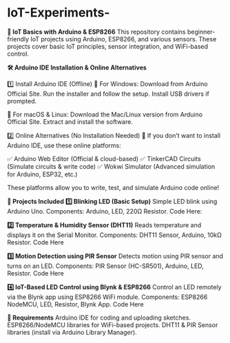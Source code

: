 # IoT-Experiments-

**🔌 IoT Basics with Arduino & ESP8266**
This repository contains beginner-friendly IoT projects using Arduino, ESP8266, and various sensors. These projects cover basic IoT principles, sensor integration, and WiFi-based control.

**🛠 Arduino IDE Installation & Online Alternatives**

1️⃣ Install Arduino IDE (Offline)
🔹 For Windows:
Download from Arduino Official Site.
Run the installer and follow the setup.
Install USB drivers if prompted.

🔹 For macOS & Linux:
Download the Mac/Linux version from Arduino Official Site.
Extract and install the software.

2️⃣ Online Alternatives (No Installation Needed)
🚀 If you don’t want to install Arduino IDE, use these online platforms:

✅ Arduino Web Editor (Official & cloud-based)
✅ TinkerCAD Circuits (Simulate circuits & write code)
✅ Wokwi Simulator (Advanced simulation for Arduino, ESP32, etc.)

These platforms allow you to write, test, and simulate Arduino code online!

**📌 Projects Included**
**1️⃣ Blinking LED (Basic Setup)**
Simple LED blink using Arduino Uno.
Components: Arduino, LED, 220Ω Resistor.
Code Here:

**2️⃣ Temperature & Humidity Sensor (DHT11)**
Reads temperature and displays it on the Serial Monitor.
Components: DHT11 Sensor, Arduino, 10kΩ Resistor.
Code Here

**3️⃣ Motion Detection using PIR Sensor**
Detects motion using PIR sensor and turns on an LED.
Components: PIR Sensor (HC-SR501), Arduino, LED, Resistor.
Code Here

**4️⃣ IoT-Based LED Control using Blynk & ESP8266**
Control an LED remotely via the Blynk app using ESP8266 WiFi module.
Components: ESP8266 NodeMCU, LED, Resistor, Blynk App.
Code Here

**🔧 Requirements**
Arduino IDE for coding and uploading sketches.
ESP8266/NodeMCU libraries for WiFi-based projects.
DHT11 & PIR Sensor libraries (install via Arduino Library Manager).
